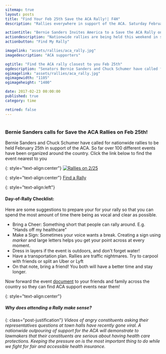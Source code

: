 ```yaml
---
sitemap: true
layout: posts
title: "Find Your Feb 25th Save the ACA Rally!| F4H"
description: "Rallies everywhere in support of the ACA. Saturday February 25th. Find your closest rally and bring a friend."

actiontitle: "Bernie Sanders Invites America to a Save the ACA Rally on Feb 25th"
actiondescription: "Nationwide rallies are being held this weekend in support of the ACA. Find the closest rally to you and bring your protest voice."
actionbutton: "Find My Rally"

imagelink: "assets/rallies/aca_rally.jpg"
imagedescription: "ACA supporters"

ogtitle: "Find the ACA rally closest to you Feb 25th"
ogdescription: "Senators Bernie Sanders and Chuck Schumer have called for nationwide rallies to support the ACA. They are happening on Saturday, February 25th. Find the rally closest to you and demonstrate why you need the ACA!"
ogimagelink: "assets/rallies/aca_rally.jpg"
ogimagewidth: "1105"
ogimageheight: "1400"

date: 2017-02-23 00:00:00
published: true
category: time

retired: false
---
```


<h1></h1>

<!-- TITLE -->
### Bernie Sanders calls for Save the ACA Rallies on Feb 25th!

<!-- Instructions -->
Bernie Sanders and Chuck Schumer have called for nationwide rallies to be held February 25th in support of the ACA. So far over 100 different events have been organized around the country.
Click the link below to find the event nearest to you
  
{: style="text-align:center"}
<a href="https://docs.google.com/spreadsheets/d/1Yx1mXB_d1vg1E84TLZkZy7deSzyHt42E3tG2wZBNv3s/edit#gid=0" rel="Feb 25th Rally Calendar">![Rallies on 2/25](/assets/rallies/Town_Hall_gdoc.png)</a>

 {: style="text-align:center"}
<a class="post-link-btn btn liteblue" href="https://docs.google.com/spreadsheets/d/1Yx1mXB_d1vg1E84TLZkZy7deSzyHt42E3tG2wZBNv3s/edit#gid=0" target="_blank">
Find a Rally</a>

{: style="text-align:left"}
#### Day-of-Rally Checklist:  

Here are some suggestions to prepare your for your rally so that you can spend the most amount of time there being as vocal and clear as possible.

- Bring a Cheer: Something short that people can rally around. E.g. "Hands off my healthcare"
- Make a Sign: Sometimes your voice wants a break. Creating a sign using *marker* and large letters helps you get your point across at every moment.
- Dress in layers if the event is outdoors, and don't forget water!
- Have a transportation plan. Rallies are traffic nightmares. Try to carpool with friends or split an Uber or Lyft
- On that note, bring a friend! You both will have a better time and stay longer.

<!-- Share Section -->

Now forward the event [document](https://docs.google.com/spreadsheets/d/1Yx1mXB_d1vg1E84TLZkZy7deSzyHt42E3tG2wZBNv3s/edit#gid=0) to your friends and family across the country so they can find ACA support events near them!


<!-- Justification -->
{: style="text-align:center"}
##### Why does attending a Rally make sense?

{: class="post-justification"} 
*Videos of angry constituents asking their representatives questions at town halls have recently gone viral. A nationwide outpouring of support for the ACA will demonstrate to lawmakers that their constituents are serious about having health care protections. Keeping the pressure on is the most important thing to do while we fight for fair and accessible health insurance.*
